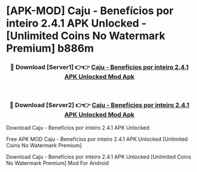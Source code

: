 # [APK-MOD] Caju - Benefícios por inteiro 2.4.1 APK Unlocked - [Unlimited Coins No Watermark Premium] b886m



<div align="center">
<h3>🔴 Download [Server1] 👉👉 <a href="https://momento.my/?title=Caju_-_Benefícios_por_inteiro_2.4.1_APK_Unlocked">Caju - Benefícios por inteiro 2.4.1 APK Unlocked Mod Apk</a></h3><br>

<h3>🔴 Download [Server2] 👉👉 <a href="https://momento.my/?title=Caju_-_Benefícios_por_inteiro_2.4.1_APK_Unlocked">Caju - Benefícios por inteiro 2.4.1 APK Unlocked Mod Apk</a></h3>
</div>



Download Caju - Benefícios por inteiro 2.4.1 APK Unlocked 

Free APK MOD Caju - Benefícios por inteiro 2.4.1 APK Unlocked [Unlimited Coins No Watermark Premium]

Download Caju - Benefícios por inteiro 2.4.1 APK Unlocked [Unlimited Coins No Watermark Premium] Mod For Android
